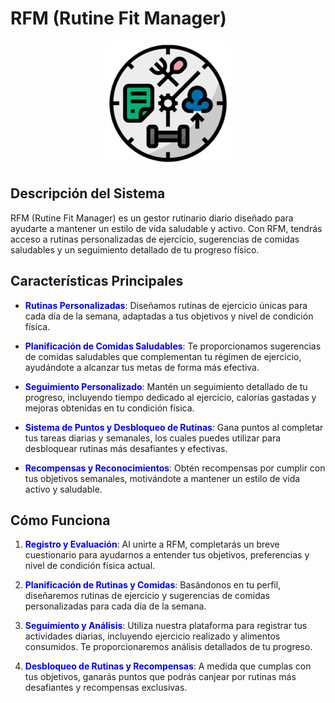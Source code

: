 # RFM (Rutine Fit Manager)
<p align="center">
  <img src="RFM.png" alt="Texto alternativo" width="200"/>
</p>

## Descripción del Sistema

RFM (Rutine Fit Manager) es un gestor rutinario diario diseñado para ayudarte a mantener un estilo de vida saludable y activo. Con RFM, tendrás acceso a rutinas personalizadas de ejercicio, sugerencias de comidas saludables y un seguimiento detallado de tu progreso físico.

## Características Principales

- **<span style="color:blue">Rutinas Personalizadas</span>**: Diseñamos rutinas de ejercicio únicas para cada día de la semana, adaptadas a tus objetivos y nivel de condición física.

- **<span style="color:blue">Planificación de Comidas Saludables</span>**: Te proporcionamos sugerencias de comidas saludables que complementan tu régimen de ejercicio, ayudándote a alcanzar tus metas de forma más efectiva.

- **<span style="color:blue">Seguimiento Personalizado</span>**: Mantén un seguimiento detallado de tu progreso, incluyendo tiempo dedicado al ejercicio, calorías gastadas y mejoras obtenidas en tu condición física.

- **<span style="color:blue">Sistema de Puntos y Desbloqueo de Rutinas</span>**: Gana puntos al completar tus tareas diarias y semanales, los cuales puedes utilizar para desbloquear rutinas más desafiantes y efectivas.

- **<span style="color:blue">Recompensas y Reconocimientos</span>**: Obtén recompensas por cumplir con tus objetivos semanales, motivándote a mantener un estilo de vida activo y saludable.

## Cómo Funciona

1. **<span style="color:blue">Registro y Evaluación</span>**: Al unirte a RFM, completarás un breve cuestionario para ayudarnos a entender tus objetivos, preferencias y nivel de condición física actual.

2. **<span style="color:blue">Planificación de Rutinas y Comidas</span>**: Basándonos en tu perfil, diseñaremos rutinas de ejercicio y sugerencias de comidas personalizadas para cada día de la semana.

3. **<span style="color:blue">Seguimiento y Análisis</span>**: Utiliza nuestra plataforma para registrar tus actividades diarias, incluyendo ejercicio realizado y alimentos consumidos. Te proporcionaremos análisis detallados de tu progreso.

4. **<span style="color:blue">Desbloqueo de Rutinas y Recompensas</span>**: A medida que cumplas con tus objetivos, ganarás puntos que podrás canjear por rutinas más desafiantes y recompensas exclusivas.
